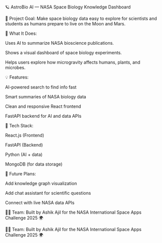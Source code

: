 🪐 AstroBio AI — NASA Space Biology Knowledge Dashboard

🚀 Project Goal:
Make space biology data easy to explore for scientists and students as humans prepare to live on the Moon and Mars.

🧠 What It Does:

Uses AI to summarize NASA bioscience publications.

Shows a visual dashboard of space biology experiments.

Helps users explore how microgravity affects humans, plants, and microbes.

💡 Features:

AI-powered search to find info fast

Smart summaries of NASA biology data

Clean and responsive React frontend

FastAPI backend for AI and data APIs

🧩 Tech Stack:

React.js (Frontend)

FastAPI (Backend)

Python (AI + data)

MongoDB (for data storage)

🔭 Future Plans:

Add knowledge graph visualization

Add chat assistant for scientific questions

Connect with live NASA data APIs

👨‍🚀 Team:
Built by Ashik Ajil for the NASA International Space Apps Challenge 2025 🌍

👨‍🚀 Team:
Built by Ashik Ajil for the NASA International Space Apps Challenge 2025 🌍

